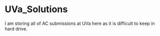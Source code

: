 # UVa_Solutions

I am storing all of AC submissions at UVa here as it is difficult to keep in hard drive.
